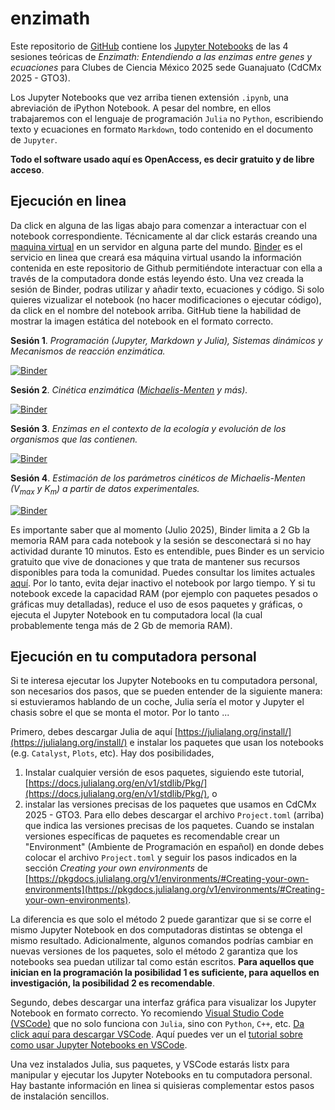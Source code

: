# enzimath

Este repositorio de [GitHub](https://es.wikipedia.org/wiki/GitHub) contiene los [Jupyter Notebooks](https://es.wikipedia.org/wiki/Proyecto_Jupyter#Jupyter_Notebook) de las 4 sesiones teóricas de *Enzimath: Entendiendo a las enzimas entre genes y ecuaciones* para Clubes de Ciencia México 2025 sede Guanajuato (CdCMx 2025 - GTO3). 

Los Jupyter Notebooks que vez arriba tienen extensión `.ipynb`, una abreviación de iPython Notebook.
A pesar del nombre, en ellos trabajaremos con el lenguaje de programación `Julia` no `Python`, escribiendo texto y ecuaciones en formato `Markdown`, todo contenido en el documento de `Jupyter`. 

**Todo el software usado aquí es OpenAccess, es decir gratuito y de libre acceso**.

## Ejecución en linea

Da click en alguna de las ligas abajo para comenzar a interactuar con el notebook correspondiente.
Técnicamente al dar click estarás creando una [maquina virtual](https://es.wikipedia.org/wiki/Máquina_virtual) en un servidor en alguna parte del mundo. 
[Binder](https://mybinder.org) es el servicio en linea que creará esa máquina virtual usando la información contenida en este repositorio de Github permitiéndote interactuar con ella a través de la computadora donde estás leyendo ésto.
Una vez creada la sesión de Binder, podras utilizar y añadir texto, ecuaciones y código.
Si solo quieres vizualizar el notebook (no hacer modificaciones o ejecutar código), da click en el nombre del notebook arriba. 
GitHub tiene la habilidad de mostrar la imagen estática del notebook en el formato correcto.

**Sesión 1**. *Programación (Jupyter, Markdown y Julia), Sistemas dinámicos y Mecanismos de reacción enzimática.*

[![Binder](https://mybinder.org/badge_logo.svg)](https://mybinder.org/v2/gh/romanzapien/enzimath/HEAD?urlpath=modelado_sesion_1.ipynb)

**Sesión 2**. *Cinética enzimática ([Michaelis-Menten](https://es.wikipedia.org/wiki/Cinética_de_Michaelis-Menten) y más).* 

[![Binder](https://mybinder.org/badge_logo.svg)](https://mybinder.org/v2/gh/romanzapien/enzimath/HEAD?urlpath=modelado_sesion_2.ipynb)

**Sesión 3**. *Enzimas en el contexto de la ecología y evolución de los organismos que las contienen.*

[![Binder](https://mybinder.org/badge_logo.svg)](https://mybinder.org/v2/gh/romanzapien/enzimath/HEAD?urlpath=modelado_sesion_3.ipynb)

**Sesión 4**. *Estimación de los parámetros cinéticos de Michaelis-Menten ($`V_{max}`$ y $`K_m`$) a partir de datos experimentales.*

[![Binder](https://mybinder.org/badge_logo.svg)](https://mybinder.org/v2/gh/romanzapien/enzimath/HEAD?urlpath=modelado_sesion_4.ipynb)

Es importante saber que al momento (Julio 2025), Binder limita a 2 Gb la memoria RAM para cada notebook y la sesión se desconectará si no hay actividad durante 10 minutos.
Esto es entendible, pues Binder es un servicio gratuito que vive de donaciones y que trata de mantener sus recursos disponibles para toda la comunidad.
Puedes consultar los limites actuales [aquí](https://mybinder.readthedocs.io/en/latest/about/user-guidelines.html).
Por lo tanto, evita dejar inactivo el notebook por largo tiempo.
Y si tu notebook excede la capacidad RAM (por ejemplo con paquetes pesados o gráficas muy detalladas), reduce el uso de esos paquetes y gráficas, o ejecuta el Jupyter Notebook en tu computadora local (la cual probablemente tenga más de 2 Gb de memoria RAM).

## Ejecución en tu computadora personal

Si te interesa ejecutar los Jupyter Notebooks en tu computadora personal, son necesarios dos pasos, que se pueden entender de la siguiente manera:
si estuvieramos hablando de un coche, Julia sería el motor y Jupyter el chasis sobre el que se monta el motor. 
Por lo tanto ...

Primero, debes descargar Julia de aquí [https://julialang.org/install/](https://julialang.org/install/) e instalar los paquetes que usan los notebooks (e.g. `Catalyst`, `Plots`, etc).
Hay dos posibilidades, 
1. Instalar cualquier versión de esos paquetes, siguiendo este tutorial, [https://docs.julialang.org/en/v1/stdlib/Pkg/](https://docs.julialang.org/en/v1/stdlib/Pkg/), o
2. instalar las versiones precisas de los paquetes que usamos en CdCMx 2025 - GTO3.
Para ello debes descargar el archivo `Project.toml` (arriba) que indica las versiones precisas de los paquetes.
Cuando se instalan versiones específicas de paquetes es recomendable crear un "Environment" (Ambiente de Programación en español) en donde debes colocar el archivo `Project.toml` y seguir los pasos indicados en la sección *Creating your own environments* de [https://pkgdocs.julialang.org/v1/environments/#Creating-your-own-environments](https://pkgdocs.julialang.org/v1/environments/#Creating-your-own-environments).

La diferencia es que solo el método 2 puede garantizar que si se corre el mismo Jupyter Notebook en dos computadoras distintas se obtenga el mismo resultado.
Adicionalmente, algunos comandos podrías cambiar en nuevas versiones de los paquetes, solo el método 2 garantiza que los notebooks sea puedan utilizar tal como están escritos.
**Para aquellos que inician en la programación la posibilidad 1 es suficiente, para aquellos en investigación, la posibilidad 2 es recomendable**.

Segundo, debes descargar una interfaz gráfica para visualizar los Jupyter Notebook en formato correcto.
Yo recomiendo [Visual Studio Code (VSCode)](https://code.visualstudio.com) que no solo funciona con `Julia`, sino con `Python`, `C++`, etc.
[Da click aquí para descargar VSCode](https://code.visualstudio.com/download).
Aquí puedes ver un el [tutorial sobre como usar Jupyter Notebooks en VSCode](https://code.visualstudio.com/docs/datascience/jupyter-notebooks).

Una vez instalados Julia, sus paquetes, y VSCode estarás listx para manipular y ejecutar los Jupyter Notebooks en tu computadora personal.
Hay bastante información en linea si quisieras complementar estos pasos de instalación sencillos.

